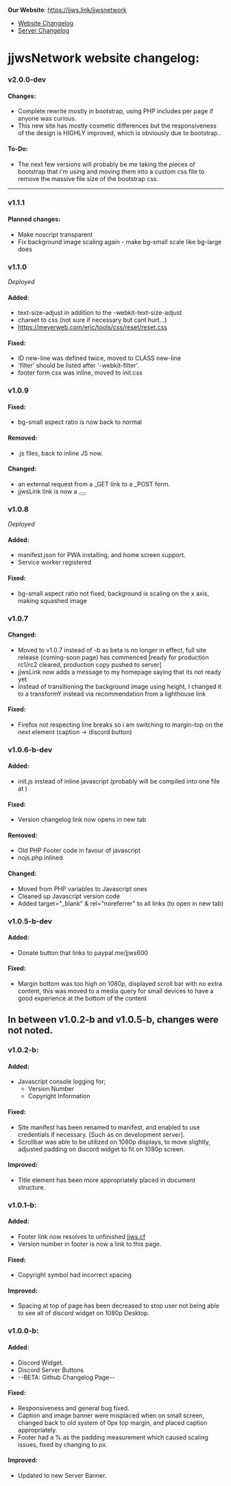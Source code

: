 **Our Website**: <https://jjws.link/jjwsnetwork>  

* [Website Changelog](https://jjws600.github.io/jjwsNetwork)
* [Server Changelog](https://jjws600.github.io/jjwsNetwork/servers)

jjwsNetwork website changelog:
==

### v2.0.0-dev

#### Changes:
 * Complete rewrite mostly in bootstrap, using PHP includes per page if anyone was curious.
 * This new site has mostly cosmetic differences but the responsiveness of the design is HIGHLY improved, which is obviously due to bootstrap..
#### To-Do:
 * The next few versions will probably be me taking the pieces of bootstrap that i'm using and moving them into a custom css file to remove the massive file size of the bootstrap css.

---

### v1.1.1

#### **Planned changes**:
  * Make noscript transparent
  * Fix background image scaling again - make bg-small scale like bg-large does

### v1.1.0
*Deployed*

#### **Added**:
  * text-size-adjust in addition to the -webkit-text-size-adjust
  * charset to css (not sure if necessary but cant hurt...)
  * https://meyerweb.com/eric/tools/css/reset/reset.css

#### **Fixed**:
  * ID new-line was defined twice, moved to CLASS new-line
  * 'filter' should be listed after '-webkit-filter'.
  * footer form css was inline, moved to init.css

### v1.0.9

#### **Fixed**:
  * bg-small aspect ratio is now back to normal

#### **Removed**:
  * .js files, back to inline JS now.

#### **Changed**:
  * an external request from a _GET link to a _POST form.
  * jjwsLink link is now a <button>

### v1.0.8
*Deployed*

#### **Added**:  
  * manifest.json for PWA installing, and home screen support.
  * Service worker registered

#### **Fixed**:
  * bg-small aspect ratio not fixed, background is scaling on the x axis, making squashed image

### v1.0.7

#### **Changed**:
* Moved to v1.0.7 instead of -b as beta is no longer in effect, full site release (coming-soon page) has commenced [ready for production rc1/rc2 cleared, production copy pushed to server]
* jjwsLink now adds a message to my homepage saying that its not ready yet
* Instead of transitioning the background image using height, I changed it to a transformY instead via recommendation from a lighthouse link

#### **Fixed**:
* Firefox not respecting line breaks so i am switching to margin-top on the next element (caption -> discord button)


### v1.0.6-b-dev

#### **Added**:
* init.js instead of inline javascript (probably will be compiled into one file at )

#### **Fixed**:
* Version changelog link now opens in new tab

#### **Removed**: 
* Old PHP Footer code in favour of javascript
* nojs.php inlined

#### **Changed**:
* Moved from PHP variables to Javascript ones
* Cleaned up Javascript version code
* Added target="_blank" & rel="noreferrer" to all links (to open in new tab)


### v1.0.5-b-dev

#### **Added**:
* Donate button that links to paypal.me/jjws600

#### **Fixed**:
* Margin bottom was too high on 1080p, displayed scroll bar with no extra content, this was moved to a media query for small devices to have a good experience at the bottom of the content


## In between v1.0.2-b and v1.0.5-b, changes were not noted.


### v1.0.2-b:

#### **Added**:
* Javascript console logging for;
  * Version Number
  * Copyright Information

#### **Fixed**:
* Site manifest has been renamed to manifest, and enabled to use credentials if necessary. [Such as on development server].
* Scrollbar was able to be utilized on 1080p displays, to move slightly, adjusted padding on discord widget to fit on 1080p screen.

#### **Improved**:
* Title element has been more appropriately placed in document structure.

### v1.0.1-b:

#### **Added**:
* Footer link now resolves to unfinished [jjws.cf](https://jjws.cf)
* Version number in footer is now a link to this page.

#### **Fixed**:
* Copyright symbol had incorrect spacing

#### **Improved**:
* Spacing at top of page has been decreased to stop user not being able to see all of discord widget on 1080p Desktop.

### v1.0.0-b: 

#### **Added**:
* Discord Widget.
* Discord Server Buttons
* --BETA: Github Changelog Page--

#### **Fixed**:
* Responsiveness and general bug fixed.
* Caption and image banner were misplaced when on small screen, changed back to old system of 0px top margin, and placed caption appropriately.
* Footer had a % as the padding measurement which caused scaling issues, fixed by changing to px.

#### **Improved**:
* Updated to new Server Banner.

